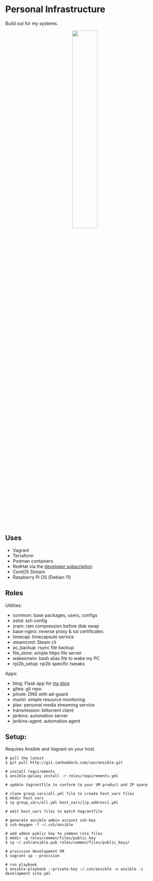 # Personal Infrastructure
Build out for my systems.

<p align="center">
  <img width="40%" height="auto" src="http://git.ianhaddock.com/ian/ansible/raw/branch/main/personal_infrastructure.png">
</p>

## Uses

* Vagrant
* Terraform
* Podman containers
* RedHat via the [developer subscription][2]
* CentOS Stream
* Raspberry Pi OS (Debian 11)


## Roles

Utilities:
* common: base packages, users, configs
* sshd: ssh config
* zram: ram compression before disk swap
* base-nginx: reverse proxy & ssl certificates
* timecap: timecapsule service
* steamcmd: Steam cli
* ac_backup: rsync file backup
* file_store: simple https file server
* wakeonwin: bash alias file to wake my PC
* rpi2b_setup: rpi2b specific tweaks

Apps: 
* blog: Flask app for [my blog][1]
* gitea: git repo
* pihole: DNS with ad-guard
* munin: simple resource monitoring
* plex: personal media streaming service
* transmission: bittorrent client
* jenkins: automation server
* jenkins-agent: automation agent


## Setup:

Requires Ansible and Vagrant on your host.

```
# pull the latest
$ git pull http://git.ianhaddock.com/ian/ansible.git

# install requirements
$ ansible-galaxy install -r roles/requirements.yml

# update Vagrantfile to conform to your VM product and IP space

# clone group_vars/all.yml file to create host_vars files
$ mkdir host_vars
$ cp group_vars/all.yml host_vars/[ip.address].yml

# edit host_vars files to match Vagrantfile
 
# generate ansible admin account ssh-key
$ ssh-keygen -f ~/.ssh/ansible

# add admin public key to common role files
$ mkdir -p roles/common/files/public_key
$ cp ~/.ssh/ansible.pub roles/common/files/public_keys/

# provision development VM
$ vagrant up --provision

# run playbook 
$ ansible-playbook --private-key ~/.ssh/ansible -u ansible -i development site.yml
 
```

[1]: https://ianhaddock.com
[2]: https://developers.redhat.com/articles/faqs-no-cost-red-hat-enterprise-linux
